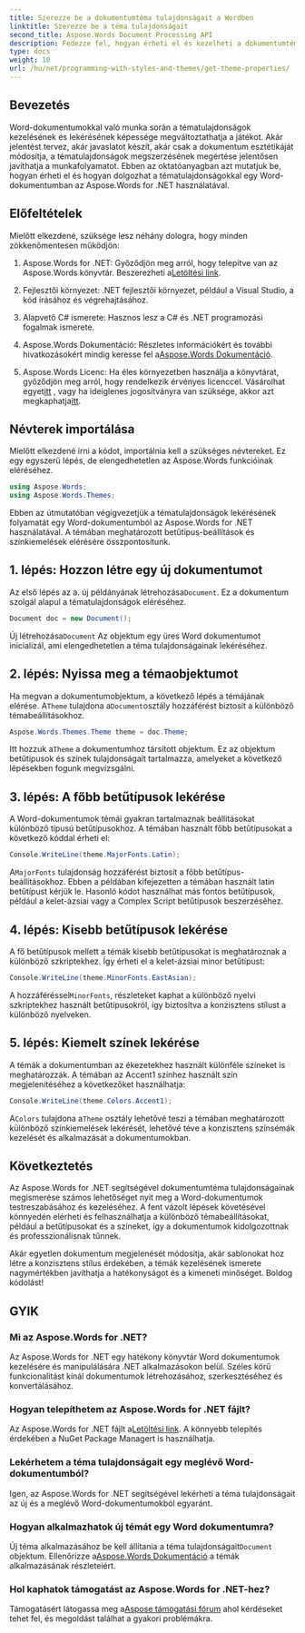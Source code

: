 ```yaml
---
title: Szerezze be a dokumentumtéma tulajdonságait a Wordben
linktitle: Szerezze be a téma tulajdonságait
second_title: Aspose.Words Document Processing API
description: Fedezze fel, hogyan érheti el és kezelheti a dokumentumtéma tulajdonságait a Wordben az Aspose.Words for .NET használatával. Útmutatónk segítségével tanulja meg a betűtípusok és színek lekérését.
type: docs
weight: 10
url: /hu/net/programming-with-styles-and-themes/get-theme-properties/
---
```

## Bevezetés

Word-dokumentumokkal való munka során a tématulajdonságok kezelésének és lekérésének képessége megváltoztathatja a játékot. Akár jelentést tervez, akár javaslatot készít, akár csak a dokumentum esztétikáját módosítja, a tématulajdonságok megszerzésének megértése jelentősen javíthatja a munkafolyamatot. Ebben az oktatóanyagban azt mutatjuk be, hogyan érheti el és hogyan dolgozhat a tématulajdonságokkal egy Word-dokumentumban az Aspose.Words for .NET használatával.

## Előfeltételek

Mielőtt elkezdené, szüksége lesz néhány dologra, hogy minden zökkenőmentesen működjön:

1.  Aspose.Words for .NET: Győződjön meg arról, hogy telepítve van az Aspose.Words könyvtár. Beszerezheti a[Letöltési link](https://releases.aspose.com/words/net/).

2. Fejlesztői környezet: .NET fejlesztői környezet, például a Visual Studio, a kód írásához és végrehajtásához.

3. Alapvető C# ismerete: Hasznos lesz a C# és .NET programozási fogalmak ismerete.

4.  Aspose.Words Dokumentáció: Részletes információkért és további hivatkozásokért mindig keresse fel a[Aspose.Words Dokumentáció](https://reference.aspose.com/words/net/).

5. Aspose.Words Licenc: Ha éles környezetben használja a könyvtárat, győződjön meg arról, hogy rendelkezik érvényes licenccel. Vásárolhat egyet[itt](https://purchase.aspose.com/buy) , vagy ha ideiglenes jogosítványra van szüksége, akkor azt megkaphatja[itt](https://purchase.aspose.com/temporary-license/).

## Névterek importálása

Mielőtt elkezdené írni a kódot, importálnia kell a szükséges névtereket. Ez egy egyszerű lépés, de elengedhetetlen az Aspose.Words funkcióinak eléréséhez.

```csharp
using Aspose.Words;
using Aspose.Words.Themes;
```

Ebben az útmutatóban végigvezetjük a tématulajdonságok lekérésének folyamatát egy Word-dokumentumból az Aspose.Words for .NET használatával. A témában meghatározott betűtípus-beállítások és színkiemelések elérésére összpontosítunk.

## 1. lépés: Hozzon létre egy új dokumentumot

 Az első lépés az a. új példányának létrehozása`Document`. Ez a dokumentum szolgál alapul a tématulajdonságok eléréséhez.

```csharp
Document doc = new Document();
```

 Új létrehozása`Document` Az objektum egy üres Word dokumentumot inicializál, ami elengedhetetlen a téma tulajdonságainak lekéréséhez.

## 2. lépés: Nyissa meg a témaobjektumot

 Ha megvan a dokumentumobjektum, a következő lépés a témájának elérése. A`Theme` tulajdona a`Document`osztály hozzáférést biztosít a különböző témabeállításokhoz.

```csharp
Aspose.Words.Themes.Theme theme = doc.Theme;
```

 Itt hozzuk a`Theme` a dokumentumhoz társított objektum. Ez az objektum betűtípusok és színek tulajdonságait tartalmazza, amelyeket a következő lépésekben fogunk megvizsgálni.

## 3. lépés: A főbb betűtípusok lekérése

A Word-dokumentumok témái gyakran tartalmaznak beállításokat különböző típusú betűtípusokhoz. A témában használt főbb betűtípusokat a következő kóddal érheti el:

```csharp
Console.WriteLine(theme.MajorFonts.Latin);
```

 A`MajorFonts` tulajdonság hozzáférést biztosít a főbb betűtípus-beállításokhoz. Ebben a példában kifejezetten a témában használt latin betűtípust kérjük le. Hasonló kódot használhat más fontos betűtípusok, például a kelet-ázsiai vagy a Complex Script betűtípusok beszerzéséhez.

## 4. lépés: Kisebb betűtípusok lekérése

A fő betűtípusok mellett a témák kisebb betűtípusokat is meghatároznak a különböző szkriptekhez. Így érheti el a kelet-ázsiai minor betűtípust:

```csharp
Console.WriteLine(theme.MinorFonts.EastAsian);
```

 A hozzáféréssel`MinorFonts`, részleteket kaphat a különböző nyelvi szkriptekhez használt betűtípusokról, így biztosítva a konzisztens stílust a különböző nyelveken.

## 5. lépés: Kiemelt színek lekérése

A témák a dokumentumban az ékezetekhez használt különféle színeket is meghatározzák. A témában az Accent1 színhez használt szín megjelenítéséhez a következőket használhatja:

```csharp
Console.WriteLine(theme.Colors.Accent1);
```

 A`Colors` tulajdona a`Theme` osztály lehetővé teszi a témában meghatározott különböző színkiemelések lekérését, lehetővé téve a konzisztens színsémák kezelését és alkalmazását a dokumentumokban.

## Következtetés

Az Aspose.Words for .NET segítségével dokumentumtéma tulajdonságainak megismerése számos lehetőséget nyit meg a Word-dokumentumok testreszabásához és kezeléséhez. A fent vázolt lépések követésével könnyedén elérheti és felhasználhatja a különböző témabeállításokat, például a betűtípusokat és a színeket, így a dokumentumok kidolgozottnak és professzionálisnak tűnnek.

Akár egyetlen dokumentum megjelenését módosítja, akár sablonokat hoz létre a konzisztens stílus érdekében, a témák kezelésének ismerete nagymértékben javíthatja a hatékonyságot és a kimeneti minőséget. Boldog kódolást!

## GYIK

### Mi az Aspose.Words for .NET?

Az Aspose.Words for .NET egy hatékony könyvtár Word dokumentumok kezelésére és manipulálására .NET alkalmazásokon belül. Széles körű funkcionalitást kínál dokumentumok létrehozásához, szerkesztéséhez és konvertálásához.

### Hogyan telepíthetem az Aspose.Words for .NET fájlt?

 Az Aspose.Words for .NET fájlt a[Letöltési link](https://releases.aspose.com/words/net/). A könnyebb telepítés érdekében a NuGet Package Managert is használhatja.

### Lekérhetem a téma tulajdonságait egy meglévő Word-dokumentumból?

Igen, az Aspose.Words for .NET segítségével lekérheti a téma tulajdonságait az új és a meglévő Word-dokumentumokból egyaránt.

### Hogyan alkalmazhatok új témát egy Word dokumentumra?

 Új téma alkalmazásához be kell állítania a téma tulajdonságait`Document` objektum. Ellenőrizze a[Aspose.Words Dokumentáció](https://reference.aspose.com/words/net/) a témák alkalmazásának részleteiért.

### Hol kaphatok támogatást az Aspose.Words for .NET-hez?

 Támogatásért látogassa meg a[Aspose támogatási fórum](https://forum.aspose.com/c/words/8) ahol kérdéseket tehet fel, és megoldást találhat a gyakori problémákra.
